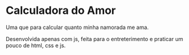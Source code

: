 # Calculadora do Amor

Uma que para calcular quanto minha namorada me ama.

Desenvolvida apenas com js, feita para o entreterimento e praticar um pouco de html, css e js.
